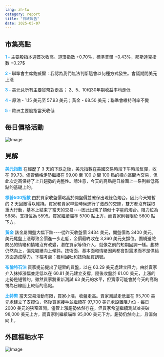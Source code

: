 ```yaml
---
lang: zh-tw
category: report
title: "日終報告"
date: 2025-05-07
---
```



<h2>市集亮點</h2>
<strong style="color: #2caef7;">1 - </strong> 主要股指本週首次收高。道瓊指數 +0.70%，標準普爾 +0.43%，那斯達克指數 +0.27$

<strong style="color: #2caef7;">2 - </strong> 聯準會主席鮑威爾：我認為我們無法判斷這會以何種方式發生。會議期間美元上漲

<strong style="color: #2caef7;">3 - </strong> 美元兌所有主要貨幣對走高； 2、5、10和30年期收益率均走低

<strong style="color: #2caef7;">4 - </strong> 原油 - 1.15 美元至 57.93 美元；黃金 - 68.50 美元；聯準會維持利率不變

<strong style="color: #2caef7;">5 - </strong> 歐洲主要股指當天收低



<h2>每日價格活動</h2>
<img src="https://markleighedu.github.io/img/May-2025/07-May-2025/price.jpg" alt="Image"/>

<h2>見解</h2>
<strong style="color: #2caef7;">美元指數</strong> 在經歷了 3 天的下跌之後，美元指數在美國交易時段下午時段反彈，收在 99.73。儘管價格走勢繼續在 99.00 至 100 之間 100 點的橫向區間內交易，但此次走高保持了上升趨勢的完整性。請注意，今天的高點是日線圖上一系列較低高點的基礎上的。 

<strong style="color: #2caef7;">標普500指數</strong> 由於買家收盤價略高於開盤價並確保出現綠色燭台，因此今天短暫的 2 天回撤得以維持。買家和賣家早些時候進行了激烈的交鋒，雙方都沒有採取重大行動，基本上結束了當天的交易----因此出現了類似十字星的燭台。阻力位為 5688，支撐位為 5595。買家繼續瞄準 5700 點上方，而賣家則著眼於 5600 點下方。

<strong style="color: #2caef7;">黃金</strong> 該金屬開盤大幅下跌----從昨天收盤價 3434 美元，開盤價為 3400 美元。美元尾盤上漲導致金價進一步走低，金價最終收在 3,360 美元支撐位。圍繞避險商品的情緒和情緒沒有改變，潛在買家等待介入，就像之前的短期回調一樣。趨勢仍然向上，偏見繼續向上傾斜。技術面、基本面和情緒因素都會對需求而不是供給方面造成壓力。下檔考慮：獲利回吐和技術超買訊號。  

<strong style="color: #2caef7;">布倫特石油</strong> 買家提前提出了短暫的買盤，以在 63.29 美元處建立阻力。由於賣家介入抹掉漲幅並走低以在 60.81 美元建立支撐，隨後收盤於 61.00 美元，上漲的走勢是短暫的。雖然買家將重新測試 63 美元的水平，但賣家可能會將今天的高點視為日線圖上較低的高點。

<strong style="color: #2caef7;">比特幣</strong> 當天交易活動有限，買家小漲，收盤走高。賣家測試走低並在 95,700 美元處建立了支撐位，然後買家接手並繼續在 97,700 美元處設置阻力位 - 每日 2000 美元的狹窄區間。儘管上漲趨勢依然存在，但買家希望繼續測試並突破 98,000 美元上方，而賣家則繼續瞄準 95,000 美元下方。趨勢仍然向上，且偏向向上。



<h2>外匯樞軸水平</h2>
<img src="https://markleighedu.github.io/img/May-2025/07-May-2025/pivot.jpg" alt="Image"/>